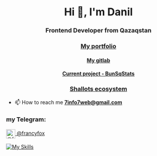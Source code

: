 <h1 align="center">Hi 👋, I'm Danil</h1>
<h3 align="center">Frontend Developer from Qazaqstan</h3>
<h3 align="center"><a align="center" href="https://portfolio.shalotts.site">My portfolio</a></h3>
<h4 align="center"><a align="center" href="https://gitlab.com/francyfox">My gitlab</a></h3>
<h4 align="center"><a align="center" href="https://github.com/francyfox/BunSqStat">Current project - BunSqStats</a></h3>
<h3 align="center"><a align="center" href="https://github.com/shalotts/shalotts">Shallots ecosystem</a></h3>


- 📫 How to reach me **7info7web@gmail.com**

<h3 align="left">my Telegram:</h3>
<p align="left">
<a href="https://t.me/francyfox" target="blank"><img align="center" src="https://img.icons8.com/cute-clipart/2x/telegram-app.png" alt="@francyfox" height="25" width="25" />  @francyfox</a>
</p>

[![My Skills](https://skillicons.dev/icons?i=ts,html,css,vue,nuxt,pinia,nodejs,elysia,astro,docker,netlify,webstorm,arch)](https://skillicons.dev)


